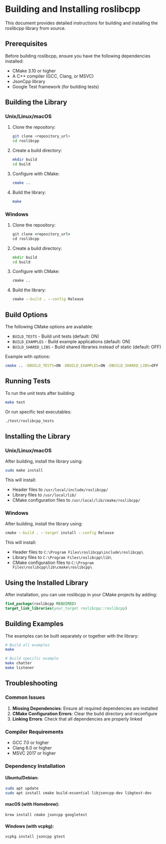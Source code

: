 # Building and Installing roslibcpp

This document provides detailed instructions for building and installing the roslibcpp library from source.

## Prerequisites

Before building roslibcpp, ensure you have the following dependencies installed:

- CMake 3.10 or higher
- A C++ compiler (GCC, Clang, or MSVC)
- JsonCpp library
- Google Test framework (for building tests)

## Building the Library

### Unix/Linux/macOS

1. Clone the repository:
   ```bash
   git clone <repository_url>
   cd roslibcpp
   ```

2. Create a build directory:
   ```bash
   mkdir build
   cd build
   ```

3. Configure with CMake:
   ```bash
   cmake ..
   ```

4. Build the library:
   ```bash
   make
   ```

### Windows

1. Clone the repository:
   ```cmd
   git clone <repository_url>
   cd roslibcpp
   ```

2. Create a build directory:
   ```cmd
   mkdir build
   cd build
   ```

3. Configure with CMake:
   ```cmd
   cmake ..
   ```

4. Build the library:
   ```cmd
   cmake --build . --config Release
   ```

## Build Options

The following CMake options are available:

- `BUILD_TESTS` - Build unit tests (default: ON)
- `BUILD_EXAMPLES` - Build example applications (default: ON)
- `BUILD_SHARED_LIBS` - Build shared libraries instead of static (default: OFF)

Example with options:
```bash
cmake .. -DBUILD_TESTS=ON -DBUILD_EXAMPLES=ON -DBUILD_SHARED_LIBS=OFF
```

## Running Tests

To run the unit tests after building:

```bash
make test
```

Or run specific test executables:
```bash
./test/roslibcpp_tests
```

## Installing the Library

### Unix/Linux/macOS

After building, install the library using:

```bash
sudo make install
```

This will install:
- Header files to `/usr/local/include/roslibcpp/`
- Library files to `/usr/local/lib/`
- CMake configuration files to `/usr/local/lib/cmake/roslibcpp/`

### Windows

After building, install the library using:

```cmd
cmake --build . --target install --config Release
```

This will install:
- Header files to `C:\Program Files\roslibcpp\include\roslibcpp\`
- Library files to `C:\Program Files\roslibcpp\lib\`
- CMake configuration files to `C:\Program Files\roslibcpp\lib\cmake\roslibcpp\`

## Using the Installed Library

After installation, you can use roslibcpp in your CMake projects by adding:

```cmake
find_package(roslibcpp REQUIRED)
target_link_libraries(your_target roslibcpp::roslibcpp)
```

## Building Examples

The examples can be built separately or together with the library:

```bash
# Build all examples
make

# Build specific example
make chatter
make listener
```

## Troubleshooting

### Common Issues

1. **Missing Dependencies**: Ensure all required dependencies are installed
2. **CMake Configuration Errors**: Clear the build directory and reconfigure
3. **Linking Errors**: Check that all dependencies are properly linked

### Compiler Requirements

- GCC 7.0 or higher
- Clang 6.0 or higher
- MSVC 2017 or higher

### Dependency Installation

#### Ubuntu/Debian:
```bash
sudo apt update
sudo apt install cmake build-essential libjsoncpp-dev libgtest-dev
```

#### macOS (with Homebrew):
```bash
brew install cmake jsoncpp googletest
```

#### Windows (with vcpkg):
```cmd
vcpkg install jsoncpp gtest
```